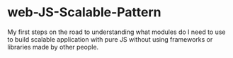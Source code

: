 # web-JS-Scalable-Pattern
My first steps on the road to understanding what modules do I need to use to build scalable application with pure JS without using frameworks or libraries made by other people.
